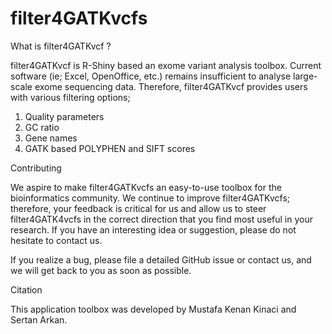 # filter4GATKvcfs

What is  filter4GATKvcf ?

filter4GATKvcf is R-Shiny based an exome variant analysis toolbox. Current software (ie; Excel, OpenOffice, etc.) remains insufficient to analyse large-scale exome sequencing data. Therefore, filter4GATKvcf provides users with various filtering options;

1) Quality parameters
2) GC ratio
3) Gene names
4) GATK based POLYPHEN and SIFT scores 

Contributing

We aspire to make filter4GATKvcfs an easy-to-use toolbox for the bioinformatics community. We continue to improve filter4GATKvcfs; therefore, your feedback is critical for us and allow us to steer filter4GATK4vcfs in the correct direction that you find most useful in your research. If you have an interesting idea or suggestion, please do not hesitate to contact us.

If you realize a bug, please file a detailed GitHub issue or contact us, and we will get back to you as soon as possible.

Citation

This application toolbox was developed by Mustafa Kenan Kinaci and Sertan Arkan.
